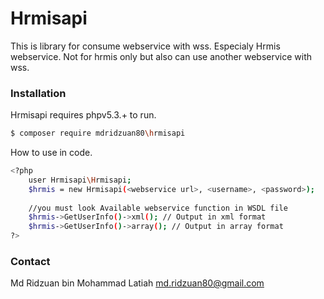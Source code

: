 # Hrmisapi

This is library for consume webservice with wss. Especialy Hrmis webservice.
Not for hrmis only but also can use another webservice with wss.

### Installation

Hrmisapi requires phpv5.3.+ to run.

```sh
$ composer require mdridzuan80\hrmisapi
```

How to use in code.
```sh
<?php
    user Hrmisapi\Hrmisapi;
    $hrmis = new Hrmisapi(<webservice url>, <username>, <password>);
    
    //you must look Available webservice function in WSDL file
    $hrmis->GetUserInfo()->xml(); // Output in xml format
    $hrmis->GetUserInfo()->array(); // Output in array format
?>
```
### Contact
Md Ridzuan bin Mohammad Latiah
md.ridzuan80@gmail.com
